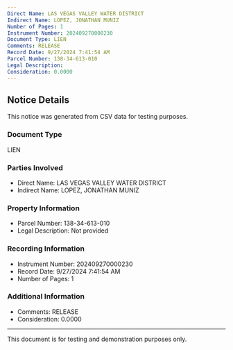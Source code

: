 ```yaml
---
Direct Name: LAS VEGAS VALLEY WATER DISTRICT
Indirect Name: LOPEZ, JONATHAN MUNIZ
Number of Pages: 1
Instrument Number: 202409270000230
Document Type: LIEN
Comments: RELEASE
Record Date: 9/27/2024 7:41:54 AM
Parcel Number: 138-34-613-010
Legal Description: 
Consideration: 0.0000
---
```


## Notice Details

This notice was generated from CSV data for testing purposes.

### Document Type
LIEN

### Parties Involved
- Direct Name: LAS VEGAS VALLEY WATER DISTRICT
- Indirect Name: LOPEZ, JONATHAN MUNIZ

### Property Information
- Parcel Number: 138-34-613-010
- Legal Description: Not provided

### Recording Information
- Instrument Number: 202409270000230
- Record Date: 9/27/2024 7:41:54 AM
- Number of Pages: 1

### Additional Information
- Comments: RELEASE
- Consideration: 0.0000

---

This document is for testing and demonstration purposes only.
